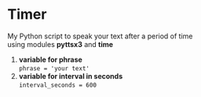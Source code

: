 # Timer
My Python script to speak your text after a period of time  
using modules __pyttsx3__ and __time__ 
1. __variable for phrase__  
`phrase = 'your text'`
2. __variable for interval in seconds__  
`interval_seconds = 600`
